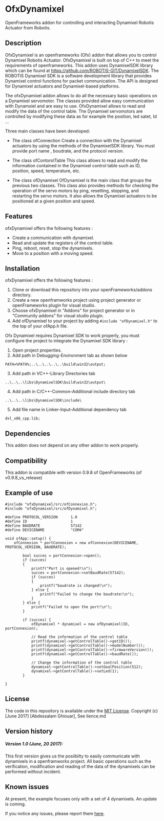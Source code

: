 OfxDynamixel 
=====================================

OpenFrameworks addon for controlling and interacting Dynamixel Robotis Actuator from Robotis.


Description
------------
OfxDynamixel is an openframeworks (Ofx) addon that allows you to control Dynamixel Robotis Actuator. OfxDynamixel  is built on top of C++ to meet the requirements of openframeworks. This addon uses DynamixelSDK library which can be found at https://github.com/ROBOTIS-GIT/DynamixelSDK. 
The ROBOTIS Dynamixel SDK is a software development library that provides Dynamixel control functions for packet communication. The API is designed for Dynamixel actuators and Dynamixel-based platforms.

The ofxDynamixel addon allows to do all the necessary basic operations on a Dynamixel servomotor. The classes provided allow easy communication with Dynamxiel and are easy to use. 
OfxDynamixel allows to read and modify the data of the control table. The Dynamixel servomotors are controlled by modifying these data as for example the position, led satet, Id ...

Three main classes have been developed:


* The class ofConnection
    Create a connection with the Dynamixel actuators by using the methods of the DynamixelSDK library. You must provide port name , boudrate, and the protocol version.

* The class ofContorolTable 
This class allows to read and modify the information contained in the Dynamixel control table such as ID, position, speed, temperature, etc. 

* The class ofDynamixel 
    OfDynamixel is the main class that groups the previous two classes. This class also provides methods for checking the operation of the servo motors by ping, resetting, stopping, and restarting the servo motors. 
    It also allows the Dynamixel actuators to be positioned at a given position and speed. 

Features
------------
ofxDynamixel offers the following features :
* Create a communication with dynamixel.
* Read and update the registers of the control table.
* Ping, reboot, reset, stop the dynamixels.
* Move to a position with a moving speed.


Installation
------------
ofxDynamixel offers the following features :
1. Clone or download this repository into your openFrameworks/addons directory. 
2. Create a new openframworks project using project generator or openFrameworks plugin for visual studio.
3. Choose ofxDynamixel in "Addons" for project generator or in "Community addons" for visual studio plugin.
4. Add ofDynamixel to your project by adding ``` #include "ofDynamixel.h" ``` to the top of your ofApp.h file.

Ofx Dynamixel requires Dynamixel SDK to work properly, you must configure the project to integrate the Dynamixel SDK library : 
1. Open project properties. 
2. Add path in Debugging-Environment tab as shown below 
```
PATH=%PATH%;..\..\..\..\..\build\win32\output;
```
3. Add path in VC++-Library Directories tab 
```
..\..\..\libs\DynamixelSDK\build\win32\output\
```
4. Add path in C/C++-Common-Additional include directory tab
```
..\..\..\libs\DynamixelSDK\include\
```
5. Add file name in Linker-Input-Additional dependency tab 
```
dxl_x86_cpp.lib;
```
    

Dependencies
------------
This addon does not depend on any other addon to work properly.

Compatibility
------------
This addon is compatible with version 0.9.8 of OpenFrameworks (of v0.9.8_vs_release)

Example of use
------------
```
#include "ofxDynamixel/src/ofConnexion.h";
#include "ofxDynamixel/src/ofDynamixel.h";

#define PROTOCOL_VERSION      1.0
#define ID                    1
#define BAUDRATE              57142
#define DEVICENAME            "COM4"    

void ofApp::setup() {
    ofConnexion * portConnexion = new ofConnexion(DEVICENAME, PROTOCOL_VERSION, BAUDRATE);
    
		bool succes = portConnexion->open();
		if (succes)
		{	
			printf("Port is opened!\n");
			succes = portConnexion->setBaudRate(57142);
			if (succes)
			{
				printf("baudrate is changed!\n");
			} else {
				printf("Failed to change the baudrate!\n");
			} 
		} else {
			printf("Failed to open the port!\n");
		}

		if (succes) {
		    ofDynamixel * dynamixel = new ofDynamixel(ID, portConnexion);
		    
			// Read the information of the control table
			printf(dynamixel->getControlTable()->getID());
			printf(dynamixel->getControlTable()->modelNumber());
			printf(dynamixel->getControlTable()->firmwareVersion());
			printf(dynamixel->getControlTable()->baudRate());
		
			// Change the information of the control table
			dynamixel->getControlTable()->setGoalPosition(512);
			dynamixel->getControlTable()->setLed(1);
		}
		
}

```

License
-------
The code in this repository is available under the [MIT License](https://secure.wikimedia.org/wikipedia/en/wiki/Mit_license). Copyright (c) [June 2017] [Abdessalam Ghiouar], See lience.md

Version history
------------
#####  Version 1.0 (June, 20 2017):
This first version gives us the posiibilty to easily communicate with dynamixels in a openframworks project.
All  basic operations such as the verification, modification and reading of the data of the dynamixels can be performed without incident.

Known issues
------------

At present, the example focuses only with a set of 4 dynamixels. An update is coming.

If you notice any issues, please report them [here](https://github.com/ghiouar/OfxDynamixel/issues).


